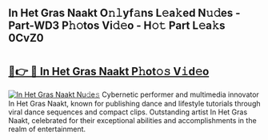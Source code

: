 ## In Het Gras Naakt O𝚗𝚕yf𝚊ns L𝚎a𝚔ed N𝚞𝚍es - Part-WD3 P𝚑𝚘tos Vi𝚍𝚎o - H𝚘𝚝 Part L𝚎a𝚔s 0CvZ0

# <h2><a href="http://kf46ce2.oniu.top/?m=In+Het+Gras+Naakt">🔗👉 🔴 In Het Gras Naakt P𝚑ot𝚘𝚜 V𝚒d𝚎o</a></h2>

[![In Het Gras Naakt Nu𝚍e𝚜](https://i.imgur.com/0qMVB7G.gif)](http://kf46ce2.oniu.top/?m=In+Het+Gras+Naakt)
Cybernetic performer and multimedia innovator In Het Gras Naakt, known for publishing dance and lifestyle tutorials through viral dance sequences and compact clips. Outstanding artist In Het Gras Naakt, celebrated for their exceptional abilities and accomplishments in the realm of entertainment.  
